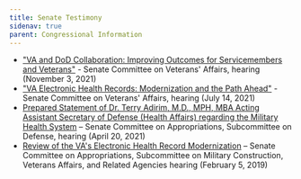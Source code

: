 ```yaml
---
title: Senate Testimony
sidenav: true
parent: Congressional Information
---
```

* ["VA and DoD Collaboration: Improving Outcomes for Servicemembers and Veterans"](https://www.veterans.senate.gov/2021/11/va-and-dod-collaboration-improving-outcomes-for-servicemembers-and-veterans11-3-21) - Senate Committee on Veterans' Affairs, hearing (November 3, 2021)
* ["VA Electronic Health Records: Modernization and the Path Ahead"](https://www.veterans.senate.gov/hearings/va-electronic-health-records-modernization-and-the-path-ahead-07-14-21) - Senate Committee on Veterans' Affairs, hearing (July 14, 2021)
* [Prepared Statement of Dr. Terry Adirim, M.D., MPH, MBA Acting Assistant Secretary of Defense (Health Affairs) regarding the Military Health System](https://www.appropriations.senate.gov/imo/media/doc/STATEMENT%20Dr.%20Adirim%20AASD%20Health%20Affairs%20(4.20.21).pdf) – Senate Committee on Appropriations, Subcommittee on Defense, hearing (April 20, 2021) 
* [Review of the VA's Electronic Health Record Modernization](https://www.appropriations.senate.gov/hearings/review-of-the-vas-electronic-health-record-modernization) – Senate Committee on Appropriations, Subcommittee on Military Construction, Veterans Affairs, and Related Agencies hearing (February 5, 2019)